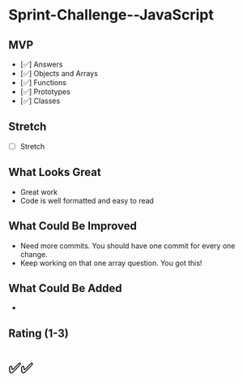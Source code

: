 # Sprint-Challenge--JavaScript

## MVP

- [✅] Answers
- [✅] Objects and Arrays
- [✅] Functions
- [✅] Prototypes
- [✅] Classes

## Stretch

- [ ] Stretch

## What Looks Great

- Great work
- Code is well formatted and easy to read

## What Could Be Improved

- Need more commits. You should have one commit for every one change.
- Keep working on that one array question. You got this!

## What Could Be Added

-

## Rating (1-3)

# ✅✅
